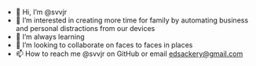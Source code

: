 - 👋 Hi, I’m @svvjr
- 👀 I’m interested in creating more time for family by automating business and personal distractions from our devices
- 🌱 I’m always learning 
- 💞️ I’m looking to collaborate on faces to faces in places
- 📫 How to reach me @svvjr on GitHub or email edsackery@gmail.com

<!---
svvjr/svvjr is a ✨ special ✨ repository because its `README.md` (this file) appears on your GitHub profile.
You can click the Preview link to take a look at your changes.
--->
